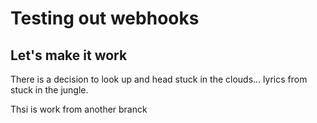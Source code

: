 # Testing out webhooks
## Let's make it work
There is a decision to look up and head stuck in the clouds... lyrics from stuck in the jungle.

Thsi is work from another branck